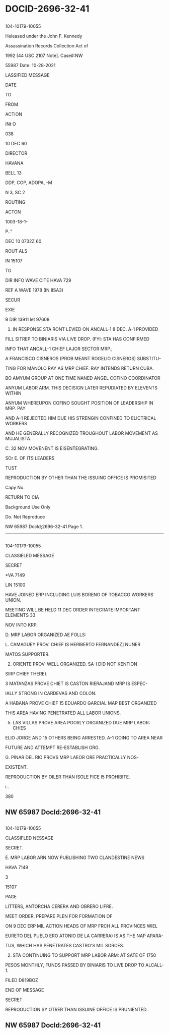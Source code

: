 # DOCID-2696-32-41

##
104-10179-10055

Heleased under the John F. Kennedy

Assassination Records Collection Act of

1992 (44 USC 2107 Note]. Case#:NW

55987 Date: 10-28-2021

LASSIFIED MESSAGE

DATE

TO

FROM

ACTION

INt O

038

10 DEC 60

DIRECTOR

HAVANA

BELL 13

DDP, COP, ADOPA, -M

N 3, SC 2

ROUTING

ACTON

1003-18-1-

P.."

DEC 10 0732Z 60

ROUT ALS

IN 15107

TO

DIR INFO WAVE CITE HAVA 729

REF A WAVE 1978 (IN IISA3)

SECUR

EXIE

B DIR 13911 let 97608

1. IN RESPONSE STA RONT LEVIED ON ANCALL-1 8 DEC. A-1 PROVIDED

FILL SITREP TO BINIARIS VIA LIVE DROP. (FYI: STA HAS CONFIRMED

INFO THAT ANCALL-1 CHIEF LAJOR SECTOR MRP.;

A FRANCISCO CISNEROS (PROB MEANT ROGELIO CISNEROS) SUBSTITU-

TING FOR MANOLO RAY AS MRP CHIEF. RAY INTENDS RETURN CUBA.

BO AMYUM GROUP AT ONE TIME NANED ANGEL COFINO COORDINATOR

ANYUM LABOR ARM. THIS DECISIGN LATER REPUDIATED BY ELEVENTS WITHIN

ANYUM WHEREUPON COFINO SOUGHT POSITION OF LEADERSHIP IN MRP. PAY

AND A-1 REJECTED HIM DUE HIS STRENGIN CONFINED TO ELICTRICAL WORKERS

AND HE GENERALLY RECOGNIZED TROUGHOUT LABOR MOVEMENT AS MUJALISTA.

C. 32 NOV MOVENENT IS EISENTEGRATING.

SOr E. OF ITS LEADERS

TUST

REPRODUCTION BY OTHER THAN THE ISSUING OFFICE IS PROMISITED

Capy No.

RETURN TO CIA

Background Use Only

Do. Not Reproduce

NW 65987 Docld;2696-32-41 Page 1.

---

##
104-10179-10055

CLASSIELED MESSAGE

SECRET

*VA 7149

LIN 15100

HAVE JOINED ERP INCLUDING LUIS BORENO OF TOBACCO WORKERS UNION.

MEETING WILL BE HELD 11 DEC ORDER INTEGRATE IMPORTANT ELEMENTS 33

NOV INTO KRP.

D. MRP LABOR ORGANIZED AE FOLLS:

L. CAMAGUEY PROV: CHIEF IS HERIBERTO FERNANDEZ] NUNER

MATOS SUPPORTER.

2. ORIENTE PROV: WELL ORGANIZED. SA-I DID NOT KENTION

SIRP CHIEF THERE).

3 MATANZAS PROVE CHIET IS CASTON RIERAJAND MRP IS ESPEC-

IALLY STRONG IN CARDEVAS AND COLON.

A HABANA PROVE CHIEF 15 EDUARDO GARCIAL MAP BEST ORGANIZED

THIS AREA HAVING PENETRATED ALL LABOR UNIONS.

5. LAS VILLAS PROVE AREA POORLY ORGANIZED DUE MRP LABOR: CHIES

ELIO JORGE AND 15 OTHERS BEING ARRESTED. A-1 GOING TO AREA NEAR

FUTURE AND ATTEMPT RE-ESTABLISH ORG.

G. PINAR DEL RIO PROVS MRP LAEOR ORE PRACTICALLY NOS-

EXISTENT.

REPROOUCTION BY OILER THAN ISOLE FICE I5 PROHIBITE.

i..

380

NW 65987 Docld:2696-32-41
---

##
104-10179-10055

CLASSIFLED NESSAGE

SECRET.

E. MRP LABOR ARN NOW PUBLISHING TWO CLANDESTINE NEWS

HAVA 7149

3

15107

PAGE

LITTERS, ANTORCHA CERERA AND OBRERO LIFRE.

MEET ORDER, PREPARE PLEN FOR FORMATION OF

ON 9 DEC ERP MIL ACTION HEADS OF MRP FRCH ALL PROVINCES WIEL

EURETO DEL PUELO ERO ATONIO DE LA CARRERA) IS AS THE NAP APARA-

TUS, WHICH HAS PENETRATES CASTRO'S MIL SORCES.

2. STA CONTINUING TO SUPPORT MRP LABOR ARM: AT SATE OF 1750

PESOS MONTHLY, FUNDS PASSED BY BINIARIS TO LIVE DROP TO ALCALL-1.

FILED D819BOZ

END OF MESSAGE

SECRET

REPROOUCTION SY OTRER THAN ISSUINE OFFICE IS PRUNIENTED.

NW 65987 Docld:2696-32-41
---

